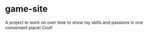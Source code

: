 # game-site
A project to work on over time to show my skills and passions in one convenient place! Cool!
